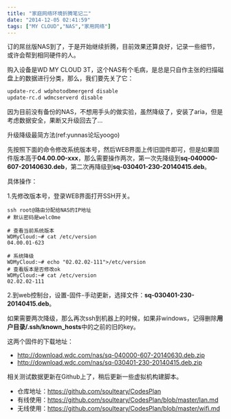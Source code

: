 ```yaml
---
title: "家庭网络环境折腾笔记二"
date: "2014-12-05 02:41:59"
tags: ["MY CLOUD","NAS","家用网络"]
---
```



订的屌丝版NAS到了，于是开始继续折腾，目前效果还算良好，记录一些细节，或许会帮到相同硬件的人。

购入设备是WD MY CLOUD 3T，这个NAS有个毛病，是总是只自作主张的扫描磁盘上的数据进行分类，那么，我们要先关了它：

```zsh
update-rc.d wdphotodbmergerd disable
update-rc.d wdmcserverd disable
```

因为目前没有备份的NAS，不想用手头的做实验，虽然降级了，安装了aria，但是考虑数据安全，果断又升级回去了...

升级降级最简方法(ref:yunnas论坛yoogo)

先按照下面的命令修改系统版本号，然后WEB界面上传旧固件即可，但是如果固件版本高于**04.00.00-xxx**，那么需要操作两次，第一次先降级到**sq-040000-607-20140630.deb**，第二次再降级到**sq-030401-230-20140415.deb**。

具体操作：

1.先修改版本号，登录WEB界面打开SSH开关。

```zsh# 直接终端连就好
ssh root@路由分配给NAS的IP地址
# 默认密码是welc0me

# 查看当前系统版本
WDMyCloud:~# cat /etc/version
04.00.01-623

# 系统降级
WDMyCloud:~# echo "02.02.02-111">/etc/version
# 查看版本是否修改ok
WDMyCloud:~# cat /etc/version
02.02.02-111
```

2.到web控制台，设置-固件-手动更新，选择文件：**sq-030401-230-20140415.deb**。

如果需要两次降级，那么再次ssh到机器上的时候，如果非windows，记得删除**用户目录/.ssh/known_hosts**中的之前的旧的key。

这两个固件的下载地址：

*   http://download.wdc.com/nas/sq-040000-607-20140630.deb.zip
*   http://download.wdc.com/nas/sq-030401-230-20140415.deb.zip

相关测试数据更新在Github上了，稍后更新一些虚拟机构建脚本。

*   仓库地址：https://github.com/soulteary/CodesPlan
*   有线使用：https://github.com/soulteary/CodesPlan/blob/master/lan.md
*   无线使用：https://github.com/soulteary/CodesPlan/blob/master/wifi.md
